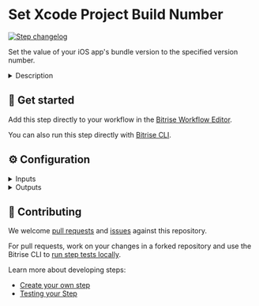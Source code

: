 # Set Xcode Project Build Number

[![Step changelog](https://shields.io/github/v/release/bitrise-io/set-xcode-build-number?include_prereleases&label=changelog&color=blueviolet)](https://github.com/bitrise-io/set-xcode-build-number/releases)

Set the value of your iOS app's bundle version to the specified version number.

<details>
<summary>Description</summary>

Set the value of your iOS app's bundle version to the specified version number. A great way to keep track of versions 
when submitting bug reports.

If your IPA contains multiple build targets, they need to have the same version number as your app's main target has.
In that case, you need to add this Step to your Workflow for each build target: if you have, say, three targets, you need to have three instances of this Step in your Workflow.
If there are targets with different version numbers the app cannot be submitted for App Review or Beta App Review.

### Configuring the Step 

The step can handle if versions numbers are specified in the project file (default configuration since Xcode 13) and the old style
where the version numbers appear in the **Info.plist** file. It can automatically detect which style is used and act accordingly.

For the simple projects you do not need to do anything because the step uses the previously defined $BITRISE_PROJECT_PATH
and $BITRISE_SCHEME env vars to detect the target settings.

For better customisation the step can be also instructed to look for a specific target and even for specific target configurations
to update the version numbers.

### Useful links 

- [Build numbering and app versioning](https://devcenter.bitrise.io/builds/build-numbering-and-app-versioning/#setting-the-cfbundleversion-and-cfbundleshortversionstring-of-an-ios-app)
- [Current Project Version in Apple documentation](https://developer.apple.com/documentation/xcode/build-settings-reference#Current-Project-Version)
- [Marketing Version in Apple documentation](https://developer.apple.com/documentation/xcode/build-settings-reference#Marketing-Version)
- [CFBundleversion in Apple documentation](https://developer.apple.com/documentation/bundleresources/information_property_list/cfbundleversion)

### Related Steps 

- [Xcode Archive & Export for iOS](https://www.bitrise.io/integrations/steps/xcode-archive)
- [Set Android Manifest Version Code and Name](https://www.bitrise.io/integrations/steps/set-android-manifest-versions)
</details>

## 🧩 Get started

Add this step directly to your workflow in the [Bitrise Workflow Editor](https://devcenter.bitrise.io/steps-and-workflows/steps-and-workflows-index/).

You can also run this step directly with [Bitrise CLI](https://github.com/bitrise-io/bitrise).

## ⚙️ Configuration

<details>
<summary>Inputs</summary>

| Key | Description | Flags | Default |
| --- | --- | --- | --- |
| `project_path` | Xcode Project (`.xcodeproj`) or Workspace (`.xcworkspace`) path. | required | `$BITRISE_PROJECT_PATH` |
| `scheme` | Xcode Scheme name. | required | `$BITRISE_SCHEME` |
| `target` | Xcode Target name.  It is optional and if specified then the step will find the given target and update the version numbers for it.   If it is left empty then the step will use the scheme's default target to update the version numbers. |  |  |
| `configuration` | Xcode Configuration name.  It is optional and if specified then the step will only update the configuration with the given name.   If it is left empty then the step will update all of the target's configurations with the build and version number. |  |  |
| `build_version` | This will be either the CFBundleVersion in the Info.plist file or the CURRENT_PROJECT_VERSION in the project file. | required | `$BITRISE_BUILD_NUMBER` |
| `build_version_offset` | This offset will be added to `build_version` input's value. |  |  |
| `build_short_version_string` | This will be either the CFBundleShortVersionString in the Info.plist file or the MARKETING_VERSION in the project file. |  |  |
</details>

<details>
<summary>Outputs</summary>

| Environment Variable | Description |
| --- | --- |
| `XCODE_BUNDLE_VERSION` | The bundle version used in either in Info.plist or project file |
</details>

## 🙋 Contributing

We welcome [pull requests](https://github.com/bitrise-io/set-xcode-build-number/pulls) and [issues](https://github.com/bitrise-io/set-xcode-build-number/issues) against this repository.

For pull requests, work on your changes in a forked repository and use the Bitrise CLI to [run step tests locally](https://devcenter.bitrise.io/bitrise-cli/run-your-first-build/).

Learn more about developing steps:

- [Create your own step](https://devcenter.bitrise.io/contributors/create-your-own-step/)
- [Testing your Step](https://devcenter.bitrise.io/contributors/testing-and-versioning-your-steps/)
